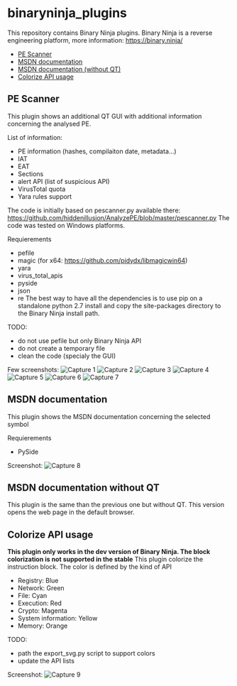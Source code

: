 # binaryninja_plugins
This repository contains Binary Ninja plugins. Binary Ninja is a reverse engineering platform, more information: https://binary.ninja/

 * [PE Scanner](https://github.com/rootbsd/binaryninja_plugins#pe-scanner)
 * [MSDN documentation](https://github.com/rootbsd/binaryninja_plugins#msdn-documentation)
 * [MSDN documentation (without QT)](https://github.com/rootbsd/binaryninja_plugins#msdn-documentation-without-qt)
 * [Colorize API usage](https://github.com/rootbsd/binaryninja_plugins#colorize-api-usage)

## PE Scanner
This plugin shows an additional QT GUI with additional information concerning the analysed PE.

List of information:
  * PE information (hashes, compilaiton date, metadata...)
  * IAT
  * EAT
  * Sections
  * alert API (list of suspicious API)
  * VirusTotal quota
  * Yara rules support

The code is initially based on pescanner.py available there: https://github.com/hiddenillusion/AnalyzePE/blob/master/pescanner.py
The code was tested on Windows platforms.

Requierements
  * pefile
  * magic (for x64: https://github.com/pidydx/libmagicwin64)
  * yara
  * virus_total_apis
  * pyside
  * json
  * re
The best way to have all the dependencies is to use pip on a standalone python 2.7 install and copy the site-packages directory to the Binary Ninja install path.

TODO:
  * do not use pefile but only Binary Ninja API
  * do not create a temporary file
  * clean the code (specialy the GUI)

Few screenshots:
![Capture 1](https://raw.githubusercontent.com/rootbsd/binaryninja_plugins/master/images/Capture1.PNG)
![Capture 2](https://raw.githubusercontent.com/rootbsd/binaryninja_plugins/master/images/Capture2.PNG)
![Capture 3](https://raw.githubusercontent.com/rootbsd/binaryninja_plugins/master/images/Capture3.PNG)
![Capture 4](https://raw.githubusercontent.com/rootbsd/binaryninja_plugins/master/images/Capture4.PNG)
![Capture 5](https://raw.githubusercontent.com/rootbsd/binaryninja_plugins/master/images/Capture5.PNG)
![Capture 6](https://raw.githubusercontent.com/rootbsd/binaryninja_plugins/master/images/Capture6.PNG)
![Capture 7](https://raw.githubusercontent.com/rootbsd/binaryninja_plugins/master/images/Capture7.PNG)


## MSDN documentation
This plugin shows the MSDN documentation concerning the selected symbol

Requierements
  * PySide

Screenshot:
![Capture 8](https://raw.githubusercontent.com/rootbsd/binaryninja_plugins/master/images/Capture8.PNG)

## MSDN documentation without QT
This plugin is the same than the previous one but without QT. This version opens the web page in the default browser.

## Colorize API usage
**This plugin only works in the dev version of Binary Ninja. The block colorization is not supported in the stable**
This plugin colorize the instruction block. The color is defined by the kind of API
  * Registry: Blue
  * Network: Green
  * File: Cyan
  * Execution: Red
  * Crypto: Magenta
  * System information: Yellow
  * Memory: Orange

TODO:
  * path the export_svg.py script to support colors
  * update the API lists

Screenshot:
![Capture 9](https://raw.githubusercontent.com/rootbsd/binaryninja_plugins/master/images/Capture9.PNG)
